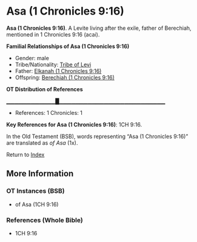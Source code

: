 # Asa (1 Chronicles 9:16)
**Asa (1 Chronicles 9:16)**. 
A Levite living after the exile, father of Berechiah, mentioned in 1 Chronicles 9:16 (acai). 




**Familial Relationships of Asa (1 Chronicles 9:16)**


* Gender: male
* Tribe/Nationality: [Tribe of Levi](../../../groups/md/acai/Levi.md)
* Father: [Elkanah (1 Chronicles 9:16)](Elkanah.5.md)
* Offspring: [Berechiah (1 Chronicles 9:16)](Berechiah.3.md)


**OT Distribution of References**

▁▁▁▁▁▁▁▁▁▁▁▁█▁▁▁▁▁▁▁▁▁▁▁▁▁▁▁▁▁▁▁▁▁▁▁▁▁▁
* References: 1 Chronicles: 1



**Key References for Asa (1 Chronicles 9:16)**: 
1CH 9:16. 


In the Old Testament (BSB), words representing “Asa (1 Chronicles 9:16)” are translated as 
*of Asa* (1x). 




Return to [Index](00-Index.md)

## More Information

### OT Instances (BSB)

* of Asa (1CH 9:16)



### References (Whole Bible)

* 1CH 9:16



